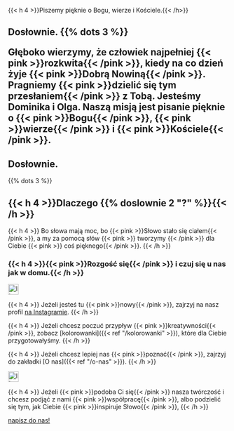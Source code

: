 ---
---
<span class="mobile-hide">

{{< h 4 >}}Piszemy pięknie o Bogu, wierze i Kościele.{{< /h>}}
<h2 class="pink-headline">Dosłownie.</21>
  {{% dots 3 %}}
</span>

<p>

Głęboko wierzymy, że człowiek najpełniej {{< pink >}}rozkwita{{< /pink >}}, kiedy na co dzień żyje {{< pink >}}Dobrą Nowiną{{< /pink >}}.<br />
Pragniemy {{< pink >}}dzielić się tym przesłaniem{{< /pink >}} z Tobą. Jesteśmy Dominika i Olga. Naszą misją jest pisanie pięknie o {{< pink >}}Bogu{{< /pink >}}, {{< pink >}}wierze{{< /pink >}} i {{< pink >}}Kościele{{< /pink >}}. 
<br>

  <h2 class="pink-headline2">Dosłownie.</h2>
 </p>

{{% dots 3 %}}
 


## {{< h 4 >}}Dlaczego {{% doslownie 2 "?" %}}{{< /h >}}

<p>
{{< h 4 >}}
Bo słowa mają moc, bo {{< pink >}}Słowo stało się ciałem{{< /pink >}}, a my za pomocą słów {{< pink >}} tworzymy {{< /pink >}} dla Ciebie {{< pink >}} coś pięknego{{< /pink >}}.
{{< /h >}}
</p>



### {{< h 4 >}}{{< pink >}}Rozgość się{{< /pink >}} i czuj się u nas jak w domu.{{< /h >}}


<img alt="Ikona pędzla" src="/img/brush-icon.svg" style="width: 1.5rem;" />

<p>
{{< h 4 >}}
Jeżeli jesteś tu {{< pink >}}nowy{{< /pink >}}, zajrzyj na nasz profil <a href="https://instagram.com/do.slownie">na Instagramie</a>.
{{< /h >}}
</p>



<p>
{{< h 4 >}}
Jeżeli chcesz poczuć przypływ {{< pink >}}kreatywności{{< /pink >}}, zobacz [kolorowanki]({{< ref "/kolorowanki" >}}), które dla Ciebie przygotowałyśmy.
{{< /h >}}
</p>



<p>
{{< h 4 >}}
  Jeżeli chcesz lepiej nas {{< pink >}}poznać{{< /pink >}}, zajrzyj do zakładki [O nas]({{< ref "/o-nas" >}}).
{{< /h >}}
</p>

<img alt="Ikona pióra" src="/img/pen-icon.svg" style="width: 1.5rem;" />

<p>
{{< h 4 >}}
Jeżeli {{< pink >}}podoba Ci się{{< /pink >}} nasza twórczość i chcesz podjąć z nami {{< pink >}}współpracę{{< /pink >}}, albo podzielić się tym, jak Ciebie {{< pink >}}inspiruje Słowo{{< /pink >}},
{{< /h >}}
</p>
<p>
<a class="text-handwritten h2" href="https://do.slownie.com/kontakt/">napisz do nas!</a>
</p>



